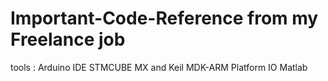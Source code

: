 # Important-Code-Reference from my Freelance job 
tools :
Arduino IDE
STMCUBE MX and Keil MDK-ARM
Platform IO
Matlab
